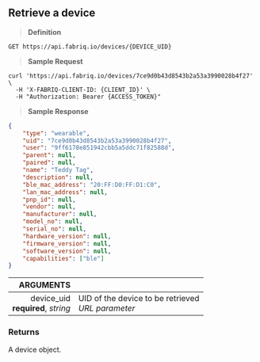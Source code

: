 ## Retrieve a device

> **Definition**

```text
GET https://api.fabriq.io/devices/{DEVICE_UID}
```

> **Sample Request**

```shell
curl 'https://api.fabriq.io/devices/7ce9d0b43d8543b2a53a3990028b4f27' \
  -H 'X-FABRIQ-CLIENT-ID: {CLIENT_ID}' \
  -H "Authorization: Bearer {ACCESS_TOKEN}"
```

> **Sample Response**

```json
{
    "type": "wearable",
    "uid": "7ce9d0b43d8543b2a53a3990028b4f27",
    "user": "9ff6178e851942cbb5a5ddc71f82588d",
    "parent": null,
    "paired": null,
    "name": "Teddy Tag",
    "description": null,
    "ble_mac_address": "20:FF:D0:FF:D1:C0",
    "lan_mac_address": null,
    "pnp_id": null,
    "vendor": null,
    "manufacturer": null,
    "model_no": null,
    "serial_no": null,
    "hardware_version": null,
    "firmware_version": null,
    "software_version": null,
    "capabilities": ["ble"]
}
```


ARGUMENTS  ||
---------: | -----------
device_uid<br>**required**, *string*  | UID of the device to be retrieved<br>*URL parameter*


### Returns
A device object.
